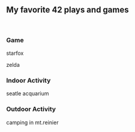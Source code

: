 <h2> My favorite 42 plays and games </h2>

<br>

<h3> Game </h3>

starfox

zelda




<h3> Indoor Activity </h3>

seatle acquarium


<h3> Outdoor Activity </h3>

camping in mt.reinier


